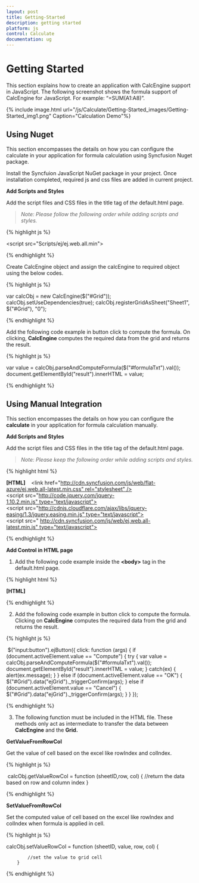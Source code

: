 ```yaml
---
layout: post
title: Getting-Started
description: getting started
platform: js
control: Calculate
documentation: ug
---
```


# Getting Started

This section explains how to create an application with CalcEngine support in JavaScript. The following screenshot shows the formula support of CalcEngine for JavaScript. For example: “=SUM(A1:A8)”.

{% include image.html url="/js/Calculate/Getting-Started_images/Getting-Started_img1.png" Caption="Calculation Demo"%}

## Using Nuget

This section encompasses the details on how you can configure the calculate in your application for formula calculation using Syncfusion Nuget package.



Install the Syncfuion JavaScript NuGet package in your project. Once installation completed, required js and css files are added in current project.



**Add Scripts and Styles**

Add the script files and CSS files in the title tag of _the_ default.html page.

> _*Note: Please follow the following order while adding scripts and styles.*_



{% highlight js %}

<script src="Scripts/ej/ej.web.all.min"></script>


{% endhighlight %}



Create CalcEngine object and assign the calcEngine to required object using the below codes.



{% highlight js %}

var calcObj = new CalcEngine($("#Grid"));
calcObj.setUseDependencies(true);
calcObj.registerGridAsSheet("Sheet1", $("#Grid"), "0");



{% endhighlight %}

Add the following code example in button click to compute the formula. On clicking, **CalcEngine** computes the required data from the grid and returns the result.

{% highlight js %}

var value = calcObj.parseAndComputeFormula($("#formulaTxt").val());
document.getElementById("result").innerHTML = value;



{% endhighlight %}



## Using Manual Integration

This section encompasses the details on how you can configure the **calculate** in your application for formula calculation manually.

**Add Scripts and Styles**

Add the script files and CSS files in the title tag of the default.html page.

> _*Note: Please keep the following order while adding scripts and styles.*_



{% highlight html %}

**[HTML]**   
<link href="http://cdn.syncfusion.com/js/web/flat-azure/ej.web.all-latest.min.css" rel="stylesheet" />
<script src="http://code.jquery.com/jquery-1.10.2.min.js" type="text/javascript"> </script>
<script src="http://cdnjs.cloudflare.com/ajax/libs/jquery-easing/1.3/jquery.easing.min.js" type="text/javascript"> </script>
<script src=" http://cdn.syncfusion.com/js/web/ej.web.all-latest.min.js" type="text/javascript"></script>


{% endhighlight %}

**Add Control in HTML page**

1. Add the following code example inside the **&lt;body&gt;** tag in the default.html page.

{% highlight html %}

**[HTML]**   

<!-- ... -->
<head>
<body>
    <div id="Grid"></div>
    </body>
<!-- ... -->
<script type="text/javascript">
        $(function () {

            var calcObj = new CalcEngine($("#Grid"));
            calcObj.setUseDependencies(true);
            calcObj.registerGridAsSheet("Sheet1", $("#Grid"), "0");
</script>
</head>
<!-- ... -->


{% endhighlight %}



2. Add the following code example in button click to compute the formula. Clicking on **CalcEngine** computes the required data from the grid and returns the result.

{% highlight js %}

 $("input:button").ejButton({
                    click: function (args) {
                        if (document.activeElement.value == "Compute") {
                            try
                            {
                                var value = calcObj.parseAndComputeFormula($("#formulaTxt").val());
                                document.getElementById("result").innerHTML = value;
                            }
                            catch(ex)
                            {
                                alert(ex.message);
                            }
                        }
                        else if (document.activeElement.value == "OK") {
                            $("#Grid").data("ejGrid")._triggerConfirm(args);
                        }
                        else if (document.activeElement.value == "Cancel") {
                            $("#Grid").data("ejGrid")._triggerConfirm(args);
                        }
                    }
                });


{% endhighlight %}

3. The following function must be included in the HTML file. These methods only act as intermediate to transfer the data between **CalcEngine** and the **Grid.**



**GetValueFromRowCol**

Get the value of cell based on the excel like rowIndex and colIndex.

{% highlight js %}

 calcObj.getValueRowCol = function (sheetID,row, col) {
                   //return the data based on row and column index
                }


{% endhighlight %}



**SetValueFromRowCol**

Set the computed value of cell based on the excel like rowIndex and colIndex when formula is applied in cell.

{% highlight js %}

calcObj.setValueRowCol = function (sheetID, value, row, col) {

            //set the value to grid cell
        }


{% endhighlight %}



